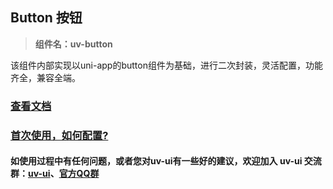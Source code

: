 ## Button 按钮

> **组件名：uv-button**

该组件内部实现以uni-app的button组件为基础，进行二次封装，灵活配置，功能齐全，兼容全端。

### <a href="https://www.uvui.cn/components/button.html" target="_blank">查看文档</a>

### <a href="https://www.uvui.cn/components/quickstart.html" target="_blank">首次使用，如何配置?</a>

#### 如使用过程中有任何问题，或者您对uv-ui有一些好的建议，欢迎加入 uv-ui 交流群：<a href="https://ext.dcloud.net.cn/plugin?id=12287" target="_blank">uv-ui</a>、<a href="https://www.uvui.cn/components/addQQGroup.html" target="_blank">官方QQ群</a>
